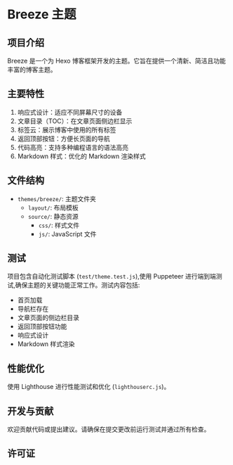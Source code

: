 # Breeze 主题

## 项目介绍

Breeze 是一个为 Hexo 博客框架开发的主题。它旨在提供一个清新、简洁且功能丰富的博客主题。

## 主要特性

1. 响应式设计：适应不同屏幕尺寸的设备
2. 文章目录（TOC）：在文章页面侧边栏显示
3. 标签云：展示博客中使用的所有标签
4. 返回顶部按钮：方便长页面的导航
5. 代码高亮：支持多种编程语言的语法高亮
6. Markdown 样式：优化的 Markdown 渲染样式

## 文件结构

- `themes/breeze/`: 主题文件夹
  - `layout/`: 布局模板
  - `source/`: 静态资源
    - `css/`: 样式文件
    - `js/`: JavaScript 文件

## 测试

项目包含自动化测试脚本 (`test/theme.test.js`),使用 Puppeteer 进行端到端测试,确保主题的关键功能正常工作。测试内容包括:

- 首页加载
- 导航栏存在
- 文章页面的侧边栏目录
- 返回顶部按钮功能
- 响应式设计
- Markdown 样式渲染

## 性能优化

使用 Lighthouse 进行性能测试和优化 (`lighthouserc.js`)。

## 开发与贡献

欢迎贡献代码或提出建议。请确保在提交更改前运行测试并通过所有检查。

## 许可证

